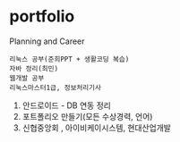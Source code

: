 # portfolio
Planning and Career

```
리눅스 공부(준희PPT + 생활코딩 복습)
자바 정리(최민)
웹개발 공부
리눅스마스터1급, 정보처리기사
```



1. 안드로이드 - DB 연동 정리
2. 포트폴리오 만들기(모든 수상경력, 언어)
3. 신협중앙회 , 아이비케이시스템, 현대산업개발
